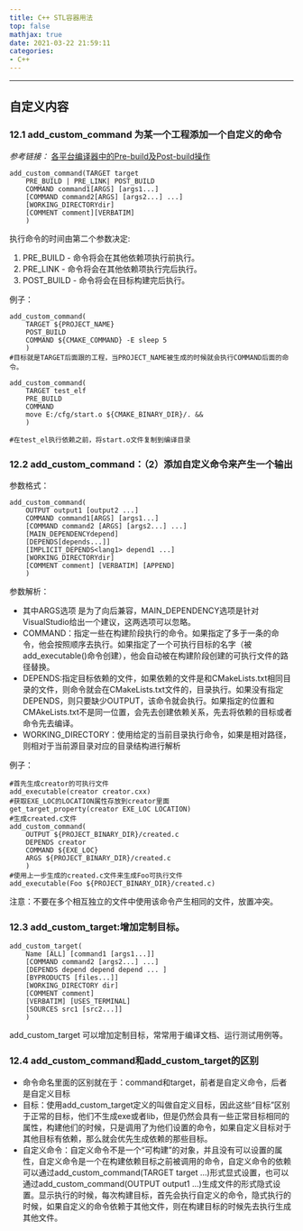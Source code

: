 ```yaml
---
title: C++ STL容器用法
top: false
mathjax: true
date: 2021-03-22 21:59:11
categories:
- C++
---
```


-----





## 自定义内容

### 12.1 add_custom_command 为某一个工程添加一个自定义的命令

*参考链接：* [各平台编译器中的Pre-build及Post-build操作](https://www.jianshu.com/p/66df9650a9e2)

```
add_custom_command(TARGET target 
    PRE_BUILD | PRE_LINK| POST_BUILD 
    COMMAND command1[ARGS] [args1...] 
    [COMMAND command2[ARGS] [args2...] ...] 
    [WORKING_DIRECTORYdir] 
    [COMMENT comment][VERBATIM]
    )
```

执行命令的时间由第二个参数决定:

1. PRE_BUILD - 命令将会在其他依赖项执行前执行。
2. PRE_LINK - 命令将会在其他依赖项执行完后执行。
3. POST_BUILD - 命令将会在目标构建完后执行。

例子：

```
add_custom_command(
    TARGET ${PROJECT_NAME} 
    POST_BUILD 
    COMMAND ${CMAKE_COMMAND} -E sleep 5
    )
#目标就是TARGET后面跟的工程，当PROJECT_NAME被生成的时候就会执行COMMAND后面的命令。

add_custom_command(
    TARGET test_elf 
    PRE_BUILD 
    COMMAND 
    move E:/cfg/start.o ${CMAKE_BINARY_DIR}/. && 
    )

#在test_el执行依赖之前，将start.o文件复制到编译目录
```

### 12.2 add_custom_command：（2）添加自定义命令来产生一个输出

参数格式：

```
add_custom_command(
    OUTPUT output1 [output2 ...]
    COMMAND command1[ARGS] [args1...]
    [COMMAND command2 [ARGS] [args2...] ...]
    [MAIN_DEPENDENCYdepend]
    [DEPENDS[depends...]]
    [IMPLICIT_DEPENDS<lang1> depend1 ...]
    [WORKING_DIRECTORYdir]
    [COMMENT comment] [VERBATIM] [APPEND]
    )
```

参数解析：

- 其中ARGS选项 是为了向后兼容，MAIN_DEPENDENCY选项是针对VisualStudio给出一个建议，这两选项可以忽略。
- COMMAND：指定一些在构建阶段执行的命令。如果指定了多于一条的命令，他会按照顺序去执行。如果指定了一个可执行目标的名字（被add_executable()命令创建），他会自动被在构建阶段创建的可执行文件的路径替换。
- DEPENDS:指定目标依赖的文件，如果依赖的文件是和CMakeLists.txt相同目录的文件，则命令就会在CMakeLists.txt文件的，目录执行。如果没有指定DEPENDS，则只要缺少OUTPUT，该命令就会执行。如果指定的位置和CMAkeLists.txt不是同一位置，会先去创建依赖关系，先去将依赖的目标或者命令先去编译。
- WORKING_DIRECTORY：使用给定的当前目录执行命令，如果是相对路径，则相对于当前源目录对应的目录结构进行解析

例子：

```
#首先生成creator的可执行文件 
add_executable(creator creator.cxx) 
#获取EXE_LOC的LOCATION属性存放到creator里面 
get_target_property(creator EXE_LOC LOCATION) 
#生成created.c文件 
add_custom_command(
    OUTPUT ${PROJECT_BINARY_DIR}/created.c 
    DEPENDS creator 
    COMMAND ${EXE_LOC} 
    ARGS ${PROJECT_BINARY_DIR}/created.c 
    ) 
#使用上一步生成的created.c文件来生成Foo可执行文件 
add_executable(Foo ${PROJECT_BINARY_DIR}/created.c)
```

注意：不要在多个相互独立的文件中使用该命令产生相同的文件，放置冲突。

### 12.3 add_custom_target:增加定制目标。

```
add_custom_target(
    Name [ALL] [command1 [args1...]] 
    [COMMAND command2 [args2...] ...] 
    [DEPENDS depend depend depend ... ] 
    [BYPRODUCTS [files...]] 
    [WORKING_DIRECTORY dir] 
    [COMMENT comment] 
    [VERBATIM] [USES_TERMINAL] 
    [SOURCES src1 [src2...]]
    )
```

add_custom_target 可以增加定制目标，常常用于编译文档、运行测试用例等。

### 12.4 add_custom_command和add_custom_target的区别

- 命令命名里面的区别就在于：command和target，前者是自定义命令，后者是自定义目标
- 目标：使用add_custom_target定义的叫做自定义目标，因此这些“目标”区别于正常的目标，他们不生成exe或者lib，但是仍然会具有一些正常目标相同的属性，构建他们的时候，只是调用了为他们设置的命令，如果自定义目标对于其他目标有依赖，那么就会优先生成依赖的那些目标。
- 自定义命令：自定义命令不是一个“可构建”的对象，并且没有可以设置的属性，自定义命令是一个在构建依赖目标之前被调用的命令，自定义命令的依赖可以通过add_custom_command(TARGET target …)形式显式设置，也可以通过add_custom_command(OUTPUT output1 …)生成文件的形式隐式设置。显示执行的时候，每次构建目标，首先会执行自定义的命令，隐式执行的时候，如果自定义的命令依赖于其他文件，则在构建目标的时候先去执行生成其他文件。





# 